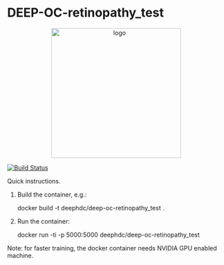 DEEP-OC-retinopathy_test
============================================

<div align="center">
<img src="https://marketplace.deep-hybrid-datacloud.eu/images/logo-deep.png" alt="logo" width="300"/>
</div>

[![Build Status](https://jenkins.indigo-datacloud.eu/buildStatus/icon?job=Pipeline-as-code/DEEP-OC-org/DEEP-OC-retinopathy_test/master)](https://jenkins.indigo-datacloud.eu/job/Pipeline-as-code/job/DEEP-OC-org/job/DEEP-OC-retinopathy_test/job/master)


Quick instructions.

1. Build the container, e.g.:

    docker build -t deephdc/deep-oc-retinopathy_test .

2. Run the container:

    docker run -ti -p 5000:5000 deephdc/deep-oc-retinopathy_test

Note: for faster training, the docker container needs NVIDIA GPU enabled machine.

